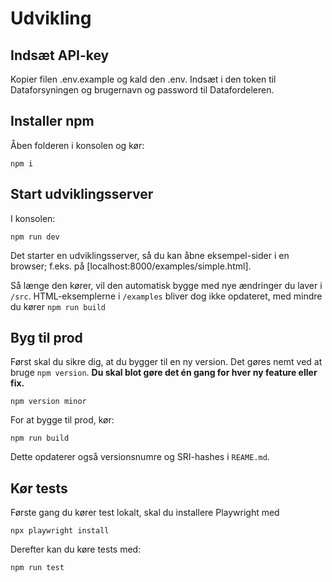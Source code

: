 # Udvikling

## Indsæt API-key

Kopier filen .env.example og kald den .env.
Indsæt i den token til Dataforsyningen og brugernavn og password til Datafordeleren.

## Installer npm

Åben folderen i konsolen og kør:
```
npm i
```

## Start udviklingsserver

I konsolen: 
```
npm run dev
```
Det starter en udviklingsserver, så du kan åbne eksempel-sider i en browser; f.eks. på [localhost:8000/examples/simple.html].

Så længe den kører, vil den automatisk bygge med nye ændringer du laver i `/src`.
HTML-eksemplerne i `/examples` bliver dog ikke opdateret, med mindre du kører `npm run build`

## Byg til prod

Først skal du sikre dig, at du bygger til en ny version. Det gøres nemt ved at bruge `npm version`. 
**Du skal blot gøre det én gang for hver ny feature eller fix.** 
```
npm version minor
```

For at bygge til prod, kør:
```
npm run build
```
Dette opdaterer også versionsnumre og SRI-hashes i `REAME.md`.

## Kør tests

Første gang du kører test lokalt, skal du installere Playwright med
````
npx playwright install
````
Derefter kan du køre tests med:
```
npm run test
```

